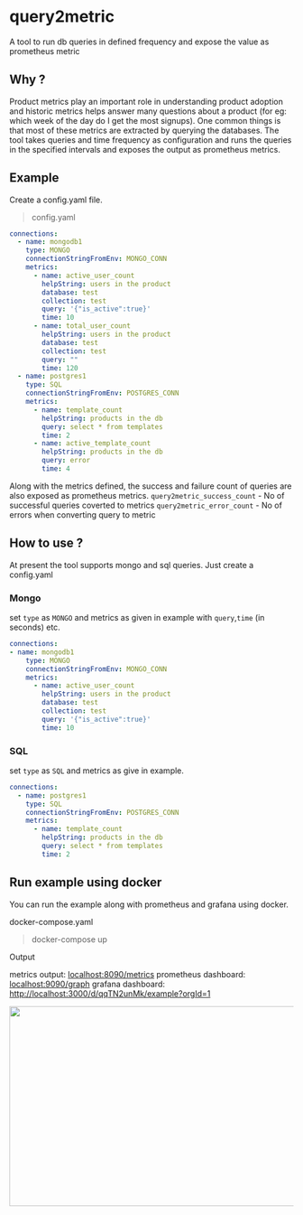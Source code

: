 # query2metric

A tool to run db queries in defined frequency and expose the value as prometheus metric

## Why ?

Product metrics play an important role in understanding product adoption and historic metrics helps answer many questions about a product (for eg: which week of the day do I get the most signups). One common things is that most of these metrics are extracted by querying the databases. The tool takes queries and time frequency as configuration and runs the queries in the specified intervals and exposes the output as prometheus metrics.

## Example

Create a config.yaml file.

> config.yaml

```yml
connections:
  - name: mongodb1
    type: MONGO
    connectionStringFromEnv: MONGO_CONN
    metrics:
      - name: active_user_count
        helpString: users in the product
        database: test
        collection: test
        query: '{"is_active":true}'
        time: 10
      - name: total_user_count
        helpString: users in the product
        database: test
        collection: test
        query: ""
        time: 120
  - name: postgres1
    type: SQL
    connectionStringFromEnv: POSTGRES_CONN
    metrics:
      - name: template_count
        helpString: products in the db
        query: select * from templates
        time: 2
      - name: active_template_count
        helpString: products in the db
        query: error
        time: 4
```

Along with the metrics defined, the success and failure count of queries are also exposed as prometheus metrics.
`query2metric_success_count` - No of successful queries coverted to metrics
`query2metric_error_count` - No of errors when converting query to metric

## How to use ?

At present the tool supports mongo and sql queries. Just create a config.yaml

### Mongo

set `type` as `MONGO` and metrics as given in example with `query`,`time` (in seconds) etc.

```yml
connections:
- name: mongodb1
    type: MONGO
    connectionStringFromEnv: MONGO_CONN
    metrics:
      - name: active_user_count
        helpString: users in the product
        database: test
        collection: test
        query: '{"is_active":true}'
        time: 10
```

### SQL

set `type` as `SQL` and metrics as give in example.

```yml
connections:
  - name: postgres1
    type: SQL
    connectionStringFromEnv: POSTGRES_CONN
    metrics:
      - name: template_count
        helpString: products in the db
        query: select * from templates
        time: 2
```

## Run example using docker

You can run the example along with prometheus and grafana using docker.

docker-compose.yaml

> docker-compose up

Output

metrics output: [localhost:8090/metrics](localhost:8090/metrics)
prometheus dashboard: [localhost:9090/graph](localhost:9090/graph)
grafana dashboard: [http://localhost:3000/d/qqTN2unMk/example?orgId=1](http://localhost:3000/d/qqTN2unMk/example?orgId=1)

<p align="center">
  <img width="720" height="354" src="https://github.com/yolossn/query2metric/blob/docker_example/images/grafana.png">
</p>
